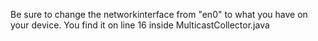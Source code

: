 Be sure to change the networkinterface from "en0" to what you have on your device.
You find it on line 16 inside MulticastCollector.java
